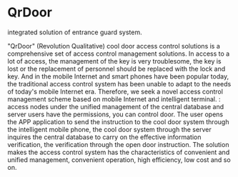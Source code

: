 # QrDoor
integrated solution of entrance guard system.

"QrDoor" (Revolution Qualitative) cool door access control solutions is a comprehensive set of access control management solutions. In access to a lot of access, the management of the key is very troublesome, the key is lost or the replacement of personnel should be replaced with the lock and key. And in the mobile Internet and smart phones have been popular today, the traditional access control system has been unable to adapt to the needs of today's mobile Internet era. Therefore, we seek a novel access control management scheme based on mobile Internet and intelligent terminal. : access nodes under the unified management of the central database and server users have the permissions, you can control door. The user opens the APP application to send the instruction to the cool door system through the intelligent mobile phone, the cool door system through the server inquires the central database to carry on the effective information verification, the verification through the open door instruction. The solution makes the access control system has the characteristics of convenient and unified management, convenient operation, high efficiency, low cost and so on.
